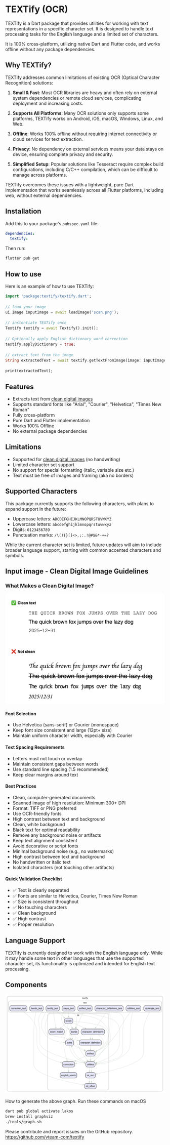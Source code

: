 # TEXTify (OCR)

TEXTify is a Dart package that provides utilities for working with text representations in a specific character set. It is designed to handle text processing tasks for the English language and a limited set of characters.

 It is 100% cross-platform, utilizing native Dart and Flutter code, and works offline without any package dependencies.

## Why TEXTify?

TEXTify addresses common limitations of existing OCR (Optical Character Recognition) solutions:

1. **Small & Fast**: Most OCR libraries are heavy and often rely on external system dependencies or remote cloud services, complicating deployment and increasing costs.

2. **Supports All Platforms**: Many OCR solutions only supports some platforms, TEXTify works on Android, iOS, macOS, Windows, Linux, and Web.

3. **Offline**: Works 100% offline without requiring internet connectivity or cloud services for text extraction.

4. **Privacy**: No dependency on external services means your data stays on device, ensuring complete privacy and security.

5. **Simplified Setup**: Popular solutions like Tesseract require complex build configurations, including C/C++ compilation, which can be difficult to manage across platforms.

TEXTify overcomes these issues with a lightweight, pure Dart implementation that works seamlessly across all Flutter platforms, including web, without external dependencies.

## Installation

Add this to your package's `pubspec.yaml` file:

```yaml
dependencies:
  textify:
```

Then run:

```bash
flutter pub get
```

## How to use

Here is an example of how to use TEXTify:

``` dart
import 'package:textify/textify.dart';

// load your image
ui.Image inputImage = await loadImage('scan.png');

// instentiate TEXTify once
Textify textify = await Textify().init();

// Optionally apply English dictionary word correction
textify.applyDictionary = true;

// extract text from the image
String extractedText = await textify.getTextFromImage(image: inputImage);

print(extractedText);

```

## Features

- Extracts text from [clean digital images](#input-image---clean-digital-image-guidelines)
- Supports standard fonts like "Arial", "Courier", "Helvetica", "Times New Roman"
- Fully cross-platform
- Pure Dart and Flutter implementation
- Works 100% Offline
- No external package dependencies

## Limitations

- Supported for [clean digital images](#input-image---clean-digital-image-guidelines) (no handwriting)
- Limited character set support
- No support for special formatting (italic, variable size etc.)
- Text must be free of images and framing (aka no borders)

## Supported Characters

This package currently supports the following characters, with plans to expand support in the future:

- Uppercase letters: `ABCDEFGHIJKLMNOPQRSTUVWXYZ`
- Lowercase letters: `abcdefghijklmnopqrstuvwxyz`
- Digits: `0123456789`
- Punctuation marks: `/\(){}[]<>,;:.!@#$&*-+=?`

While the current character set is limited, future updates will aim to include broader language support, starting with common accented characters and symbols.

## Input image - Clean Digital Image Guidelines

### What Makes a Clean Digital Image?

![Clean Text Image](example/clean%20text.png)

#### Font Selection

- Use Helvetica (sans-serif) or Courier (monospace)
- Keep font size consistent and large (12pt+ size)
- Maintain uniform character width, especially with Courier

#### Text Spacing Requirements

- Letters must not touch or overlap
- Maintain consistent gaps between words
- Use standard line spacing (1.5 recommended)
- Keep clear margins around text

#### Best Practices

- Clean, computer-generated documents
- Scanned image of high resolution: Minimum 300+ DPI
- Format: TIFF or PNG preferred
- Use OCR-friendly fonts
- High contrast between text and background
- Clean, white background
- Black text for optimal readability
- Remove any background noise or artifacts
- Keep text alignment consistent
- Avoid decorative or script fonts
- Minimal background noise (e.g., no watermarks)
- High contrast between text and background
- No handwritten or italic text
- Isolated characters (not touching other artifacts)

#### Quick Validation Checklist

- ✅ Text is clearly separated
- ✅ Fonts are similar to Helvetica, Courier, Times New Roman
- ✅ Size is consistent throughout
- ✅ No touching characters
- ✅ Clean background
- ✅ High contrast
- ✅ Proper resolution

## Language Support

TEXTify is currently designed to work with the English language only. While it may handle some text in other languages that use the supported character set, its functionality is optimized and intended for English text processing.

## Components

![Call Graph](graph.svg)

How to generate the above graph. Run these commands on macOS

```bash
dart pub global activate lakos
brew install graphviz
./tools/graph.sh
```

Please contribute and report issues on the GitHub repository.
<https://github.com/vteam-com/textify>
